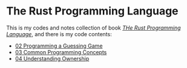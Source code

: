# The Rust Programming Language

This is my codes and notes collection of book [*THe Rust Programming Language*](https://doc.rust-lang.org/book), and there is my code contents:

+ [02 Programming a Guessing Game](./_01-programming-guessing-game/)
+ [03 Common Programming Concepts](./_02-common-programming-concepts/)
+ [04 Understanding Ownership](./_03-understanding-ownership/)